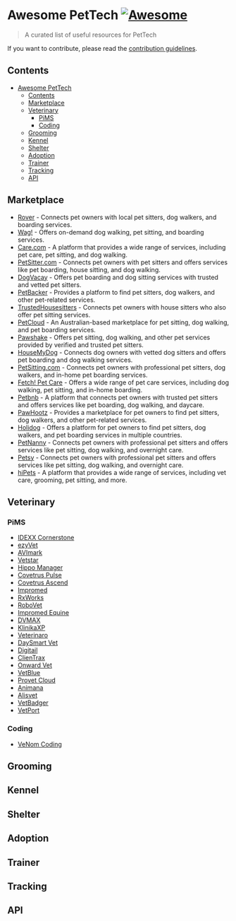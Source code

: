 # Awesome PetTech [![Awesome](https://cdn.rawgit.com/sindresorhus/awesome/d7305f38d29fed78fa85652e3a63e154dd8e8829/media/badge.svg)](https://github.com/sindresorhus/awesome)

> A curated list of useful resources for PetTech

If you want to contribute, please read the [contribution guidelines](contributing.md).

## Contents

- [Awesome PetTech ](#awesome-pettech-)
  - [Contents](#contents)
  - [Marketplace](#marketplace)
  - [Veterinary](#veterinary)
    - [PiMS](#pims)
    - [Coding](#coding)
  - [Grooming](#grooming)
  - [Kennel](#kennel)
  - [Shelter](#shelter)
  - [Adoption](#adoption)
  - [Trainer](#trainer)
  - [Tracking](#tracking)
  - [API](#api)

## Marketplace

- [Rover](https://www.rover.com/) - Connects pet owners with local pet sitters, dog walkers, and boarding services.
- [Wag!](https://wagwalking.com/) - Offers on-demand dog walking, pet sitting, and boarding services.
- [Care.com](https://www.care.com/) - A platform that provides a wide range of services, including pet care, pet sitting, and dog walking.
- [PetSitter.com](https://www.petsitter.com/) - Connects pet owners with pet sitters and offers services like pet boarding, house sitting, and dog walking.
- [DogVacay](https://www.dogvacay.com/) - Offers pet boarding and dog sitting services with trusted and vetted pet sitters.
- [PetBacker](https://www.petbacker.com/) - Provides a platform to find pet sitters, dog walkers, and other pet-related services.
- [TrustedHousesitters](https://www.trustedhousesitters.com/) - Connects pet owners with house sitters who also offer pet sitting services.
- [PetCloud](https://www.petcloud.com.au/) - An Australian-based marketplace for pet sitting, dog walking, and pet boarding services.
- [Pawshake](https://www.pawshake.com/) - Offers pet sitting, dog walking, and other pet services provided by verified and trusted pet sitters.
- [HouseMyDog](https://www.housemydog.com/) - Connects dog owners with vetted dog sitters and offers pet boarding and dog walking services.
- [PetSitting.com](https://www.petsitting.com/) - Connects pet owners with professional pet sitters, dog walkers, and in-home pet boarding services.
- [Fetch! Pet Care](https://www.fetchpetcare.com/) - Offers a wide range of pet care services, including dog walking, pet sitting, and in-home boarding.
- [Petbnb](https://www.petbnb.com/) - A platform that connects pet owners with trusted pet sitters and offers services like pet boarding, dog walking, and daycare.
- [PawHootz](https://www.pawhootz.com/) - Provides a marketplace for pet owners to find pet sitters, dog walkers, and other pet-related services.
- [Holidog](https://www.holidog.com/) - Offers a platform for pet owners to find pet sitters, dog walkers, and pet boarding services in multiple countries.
- [PetNanny](https://www.petnanny.net/) - Connects pet owners with professional pet sitters and offers services like pet sitting, dog walking, and overnight care.
- [Petsy](https://www.petsy.pl/) - Connects pet owners with professional pet sitters and offers services like pet sitting, dog walking, and overnight care.
- [hiPets](https://hipets.com/) - A platform that provides a wide range of services, including vet care, grooming, pet sitting, and more.

## Veterinary

### PiMS

- [IDEXX Cornerstone](https://www.idexx.com/en/veterinary/software-services/cornerstone)
- [ezyVet](https://www.ezyvet.com/)
- [AVImark](https://software.covetrus.com/veterinary-solutions/avimark-veterinary-appointment-scheduling/)
- [Vetstar](http://www.vetstar.com/)
- [Hippo Manager](http://www.hippomanager.com/)
- [Covetrus Pulse](https://software.covetrus.com/veterinary-solutions/pulse-veterinary-operating-system/)
- [Covetrus Ascend](https://software.covetrus.com/emea/veterinary-solutions/ascend-cloud-veterinary-software/)
- [Impromed](https://software.covetrus.com/veterinary-solutions/impromed-veterinary-inventory-management/)
- [RxWorks](https://software.covetrus.com/apac/veterinary-solutions/rxworks-veterinary-inventory-management/)
- [RoboVet](https://software.covetrus.com/emea/veterinary-solutions/robovet-veterinary-software/)
- [Impromed Equine](https://software.covetrus.com/veterinary-solutions/impromed-equine-veterinary-software/)
- [DVMAX](https://www.idexx.com/en/veterinary/software-services/dvmax-veterinary-health-management-software/)
- [KlinikaXP](https://www.klinikaxp.pl/)
- [Veterinaro](https://veterinaro.pl/)
- [DaySmart Vet](https://www.daysmartvet.com/)
- [Digitail](https://digitail.io/)
- [ClienTrax](https://www.clientrax.com/)
- [Onward Vet](https://onwardvet.com/)
- [VetBlue](https://www.vetblue.com/)
- [Provet Cloud](https://www.provet.cloud/)
- [Animana](https://www.idexx.co.uk/en-gb/veterinary/software-services/animana/)
- [Alisvet](https://www.alisvet.com/)
- [VetBadger](https://www.vetbadger.com/)
- [VetPort](https://www.vetport.com/)

### Coding

- [VeNom Coding](https://venomcoding.org/)

## Grooming

## Kennel

## Shelter

## Adoption

## Trainer

## Tracking

## API
